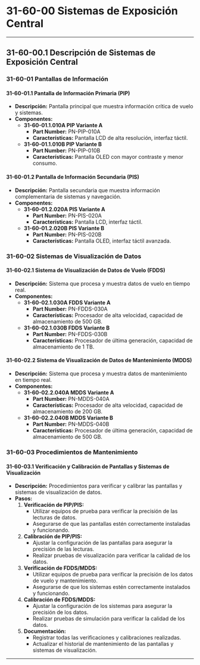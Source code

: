# 31-60-00 Sistemas de Exposición Central

---

## **31-60-00.1 Descripción de Sistemas de Exposición Central**

### **31-60-01 Pantallas de Información**

#### **31-60-01.1 Pantalla de Información Primaria (PIP)**

- **Descripción:** Pantalla principal que muestra información crítica de vuelo y sistemas.
- **Componentes:**
  - **31-60-01.1.010A PIP Variante A**
    - **Part Number:** PN-PIP-010A
    - **Características:** Pantalla LCD de alta resolución, interfaz táctil.
  - **31-60-01.1.010B PIP Variante B**
    - **Part Number:** PN-PIP-010B
    - **Características:** Pantalla OLED con mayor contraste y menor consumo.

#### **31-60-01.2 Pantalla de Información Secundaria (PIS)**

- **Descripción:** Pantalla secundaria que muestra información complementaria de sistemas y navegación.
- **Componentes:**
  - **31-60-01.2.020A PIS Variante A**
    - **Part Number:** PN-PIS-020A
    - **Características:** Pantalla LCD, interfaz táctil.
  - **31-60-01.2.020B PIS Variante B**
    - **Part Number:** PN-PIS-020B
    - **Características:** Pantalla OLED, interfaz táctil avanzada.

### **31-60-02 Sistemas de Visualización de Datos**

#### **31-60-02.1 Sistema de Visualización de Datos de Vuelo (FDDS)**

- **Descripción:** Sistema que procesa y muestra datos de vuelo en tiempo real.
- **Componentes:**
  - **31-60-02.1.030A FDDS Variante A**
    - **Part Number:** PN-FDDS-030A
    - **Características:** Procesador de alta velocidad, capacidad de almacenamiento de 500 GB.
  - **31-60-02.1.030B FDDS Variante B**
    - **Part Number:** PN-FDDS-030B
    - **Características:** Procesador de última generación, capacidad de almacenamiento de 1 TB.

#### **31-60-02.2 Sistema de Visualización de Datos de Mantenimiento (MDDS)**

- **Descripción:** Sistema que procesa y muestra datos de mantenimiento en tiempo real.
- **Componentes:**
  - **31-60-02.2.040A MDDS Variante A**
    - **Part Number:** PN-MDDS-040A
    - **Características:** Procesador de alta velocidad, capacidad de almacenamiento de 200 GB.
  - **31-60-02.2.040B MDDS Variante B**
    - **Part Number:** PN-MDDS-040B
    - **Características:** Procesador de última generación, capacidad de almacenamiento de 500 GB.

### **31-60-03 Procedimientos de Mantenimiento**

#### **31-60-03.1 Verificación y Calibración de Pantallas y Sistemas de Visualización**

- **Descripción:** Procedimientos para verificar y calibrar las pantallas y sistemas de visualización de datos.
- **Pasos:**
  1. **Verificación de PIP/PIS:**
     - Utilizar equipos de prueba para verificar la precisión de las lecturas de datos.
     - Asegurarse de que las pantallas estén correctamente instaladas y funcionando.
  2. **Calibración de PIP/PIS:**
     - Ajustar la configuración de las pantallas para asegurar la precisión de las lecturas.
     - Realizar pruebas de visualización para verificar la calidad de los datos.
  3. **Verificación de FDDS/MDDS:**
     - Utilizar equipos de prueba para verificar la precisión de los datos de vuelo y mantenimiento.
     - Asegurarse de que los sistemas estén correctamente instalados y funcionando.
  4. **Calibración de FDDS/MDDS:**
     - Ajustar la configuración de los sistemas para asegurar la precisión de los datos.
     - Realizar pruebas de simulación para verificar la calidad de los datos.
  5. **Documentación:**
     - Registrar todas las verificaciones y calibraciones realizadas.
     - Actualizar el historial de mantenimiento de las pantallas y sistemas de visualización.

---
